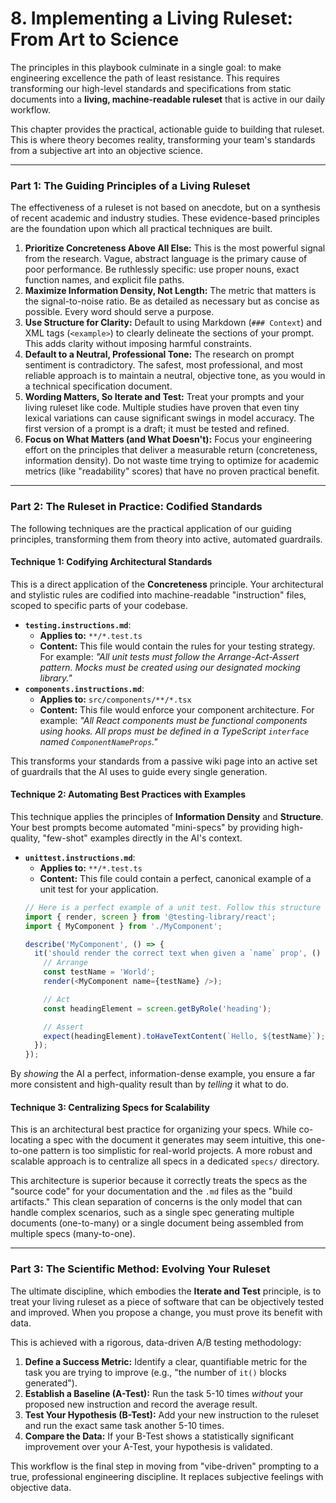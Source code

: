# **8. Implementing a Living Ruleset: From Art to Science**

The principles in this playbook culminate in a single goal: to make engineering excellence the path of least resistance. This requires transforming our high-level standards and specifications from static documents into a **living, machine-readable ruleset** that is active in our daily workflow.

This chapter provides the practical, actionable guide to building that ruleset. This is where theory becomes reality, transforming your team's standards from a subjective art into an objective science.

---

### **Part 1: The Guiding Principles of a Living Ruleset**

The effectiveness of a ruleset is not based on anecdote, but on a synthesis of recent academic and industry studies. These evidence-based principles are the foundation upon which all practical techniques are built.

1.  **Prioritize Concreteness Above All Else:** This is the most powerful signal from the research. Vague, abstract language is the primary cause of poor performance. Be ruthlessly specific: use proper nouns, exact function names, and explicit file paths.
2.  **Maximize Information Density, Not Length:** The metric that matters is the signal-to-noise ratio. Be as detailed as necessary but as concise as possible. Every word should serve a purpose.
3.  **Use Structure for Clarity:** Default to using Markdown (`### Context`) and XML tags (`<example>`) to clearly delineate the sections of your prompt. This adds clarity without imposing harmful constraints.
4.  **Default to a Neutral, Professional Tone:** The research on prompt sentiment is contradictory. The safest, most professional, and most reliable approach is to maintain a neutral, objective tone, as you would in a technical specification document.
5.  **Wording Matters, So Iterate and Test:** Treat your prompts and your living ruleset like code. Multiple studies have proven that even tiny lexical variations can cause significant swings in model accuracy. The first version of a prompt is a draft; it must be tested and refined.
6.  **Focus on What Matters (and What Doesn't):** Focus your engineering effort on the principles that deliver a measurable return (concreteness, information density). Do not waste time trying to optimize for academic metrics (like "readability" scores) that have no proven practical benefit.

---

### **Part 2: The Ruleset in Practice: Codified Standards**

The following techniques are the practical application of our guiding principles, transforming them from theory into active, automated guardrails.

#### **Technique 1: Codifying Architectural Standards**
This is a direct application of the **Concreteness** principle. Your architectural and stylistic rules are codified into machine-readable "instruction" files, scoped to specific parts of your codebase.

*   **`testing.instructions.md`**:
    *   **Applies to:** `**/*.test.ts`
    *   **Content:** This file would contain the rules for your testing strategy. For example: *"All unit tests must follow the Arrange-Act-Assert pattern. Mocks must be created using our designated mocking library."*
*   **`components.instructions.md`**:
    *   **Applies to:** `src/components/**/*.tsx`
    *   **Content:** This file would enforce your component architecture. For example: *"All React components must be functional components using hooks. All props must be defined in a TypeScript `interface` named `ComponentNameProps`."*

This transforms your standards from a passive wiki page into an active set of guardrails that the AI uses to guide every single generation.

#### **Technique 2: Automating Best Practices with Examples**
This technique applies the principles of **Information Density** and **Structure**. Your best prompts become automated "mini-specs" by providing high-quality, "few-shot" examples directly in the AI's context.

*   **`unittest.instructions.md`**:
    *   **Applies to:** `**/*.test.ts`
    *   **Content:** This file could contain a perfect, canonical example of a unit test for your application.
    ```typescript
    // Here is a perfect example of a unit test. Follow this structure and style precisely.
    import { render, screen } from '@testing-library/react';
    import { MyComponent } from './MyComponent';

    describe('MyComponent', () => {
      it('should render the correct text when given a `name` prop', () => {
        // Arrange
        const testName = 'World';
        render(<MyComponent name={testName} />);

        // Act
        const headingElement = screen.getByRole('heading');

        // Assert
        expect(headingElement).toHaveTextContent(`Hello, ${testName}`);
      });
    });
    ```
By *showing* the AI a perfect, information-dense example, you ensure a far more consistent and high-quality result than by *telling* it what to do.

#### **Technique 3: Centralizing Specs for Scalability**
This is an architectural best practice for organizing your specs. While co-locating a spec with the document it generates may seem intuitive, this one-to-one pattern is too simplistic for real-world projects. A more robust and scalable approach is to centralize all specs in a dedicated `specs/` directory.

This architecture is superior because it correctly treats the specs as the "source code" for your documentation and the `.md` files as the "build artifacts." This clean separation of concerns is the only model that can handle complex scenarios, such as a single spec generating multiple documents (one-to-many) or a single document being assembled from multiple specs (many-to-one).

---

### **Part 3: The Scientific Method: Evolving Your Ruleset**

The ultimate discipline, which embodies the **Iterate and Test** principle, is to treat your living ruleset as a piece of software that can be objectively tested and improved. When you propose a change, you must prove its benefit with data.

This is achieved with a rigorous, data-driven A/B testing methodology:

1.  **Define a Success Metric:** Identify a clear, quantifiable metric for the task you are trying to improve (e.g., "the number of `it()` blocks generated").
2.  **Establish a Baseline (A-Test):** Run the task 5-10 times *without* your proposed new instruction and record the average result.
3.  **Test Your Hypothesis (B-Test):** Add your new instruction to the ruleset and run the exact same task another 5-10 times.
4.  **Compare the Data:** If your B-Test shows a statistically significant improvement over your A-Test, your hypothesis is validated.

This workflow is the final step in moving from "vibe-driven" prompting to a true, professional engineering discipline. It replaces subjective feelings with objective data.
